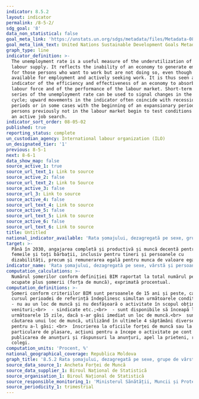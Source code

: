 ```yaml
---
indicator: 8.5.2
layout: indicator
permalink: /8-5-2/
sdg_goal: '8'
data_non_statistical: false
goal_meta_link: 'https://unstats.un.org/sdgs/metadata/files/Metadata-08-05-02.pdf '
goal_meta_link_text: United Nations Sustainable Development Goals Metadata (PDF 383 KB)
graph_type: line
indicator_definition: >-
  The unemployment rate is a useful measure of the underutilization of the
  labour supply. It reflects the inability of an economy to generate employment
  for those persons who want to work but are not doing so, even though they are
  available for employment and actively seeking work. It is thus seen as an
  indicator of the efficiency and effectiveness of an economy to absorb its
  labour force and of the performance of the labour market. Short-term time
  series of the unemployment rate can be used to signal changes in the business
  cycle; upward movements in the indicator often coincide with recessionary
  periods or in some cases with the beginning of an expansionary period as
  persons previously not in the labour market begin to test conditions through
  an active job search.
indicator_sort_order: 08-05-02
published: true
reporting_status: complete
un_custodian_agency: International labour organization (ILO)
un_designated_tier: '1'
previous: 8-5-1
next: 8-6-1
data_show_map: false
source_active_1: true
source_url_text_1: Link to source
source_active_2: false
source_url_text_2: Link to Source
source_active_3: false
source_url_3: Link to source
source_active_4: false
source_url_text_4: Link to source
source_active_5: false
source_url_text_5: Link to source
source_active_6: false
source_url_text_6: Link to source
title: Untitled
national_indicator_available: 'Rata șomajului, dezagregată pe sexe, grupe de vârstă și  dizabilitate'
target: >-
  Până în 2030, angajarea completă și productivă și muncă decentă pentru toate
  femeile și toți bărbații, inclusiv pentru tineri și persoanele cu
  dizabilități, precum și remunerarea egală pentru munca de valoare egală
indicator_name: 'Rata șomajului, dezagregată pe sexe, vârstă și persoane cu dizabilități'
computation_calculations: >-
  Numărul șomerilor conform definiției BIM raportat la total numărul persoanelor
  ocupate plus șomerii (forța de muncă), exprimată procentual.
computation_definitions: >-
  Șomeri conform criteriilor BIM sunt persoanele de 15 ani și peste, care în
  cursul perioadei de referință îndeplinesc simultan următoarele condiții:<br> 
  - nu au un loc de muncă și nu desfășoară o activitate în scopul obținerii unor
  venituri;<br>  - sindicate etc.;<br>  - sunt disponibile să înceapă lucrul în
  următoarele 15 zile, dacă s-ar găsi imediat un loc de muncă.<br>  sunt în
  căutarea unui loc de muncă, utilizând în ultimele 4 săptămâni diverse metode
  pentru a-l găsi: <br>  înscrierea la oficiile forței de muncă sau la agenții
  particulare de plasare, acțiuni pentru a începe o activitate pe cont propriu,
  publicarea de anunțuri și răspunsuri la anunțuri, apel la prieteni, rude,
  colegi.
computation_units: 'Procent, %'
national_geographical_coverage: Republica Moldova
graph_title: '8.5.2 Rata șomajului, dezagregată pe sexe, grupe de vârstă și  dizabilitate'
source_data_source_1: Ancheta Forței de Muncă
source_data_supplier_1: Biroul Național de Statistică
source_organisation_1: Biroul Național de Statistică
source_responsible_monitoring_1: 'Ministerul Sănătății, Muncii și Protecției Sociale'
source_periodicity_1: trimestrial
---
```

